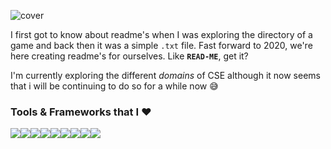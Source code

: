 ![cover](https://user-images.githubusercontent.com/24220261/99840059-d6448880-2b91-11eb-82d7-05e99423170b.png)  

I first got to know about readme's when I was exploring the directory of a game and back then it was a simple `.txt` file. Fast forward to 2020, we're here creating readme's for ourselves. Like __`READ-ME`__, get it?  

I'm currently exploring the different _domains_ of CSE although it now seems that i will be continuing to do so for a while now :sweat_smile:

### Tools & Frameworks that I :heart:
<img src="https://img.shields.io/badge/AWS%20-%23FF9900.svg?&style=for-the-badge&logo=amazon-aws&logoColor=white"/><img src="https://img.shields.io/badge/tailwindcss%20-%2338B2AC.svg?&style=for-the-badge&logo=tailwind-css&logoColor=white"/><img src="https://img.shields.io/badge/express.js%20-%23404d59.svg?&style=for-the-badge"/><img src="https://img.shields.io/badge/react%20-%2320232a.svg?&style=for-the-badge&logo=react&logoColor=%2361DAFB"/><img src="https://img.shields.io/badge/react_native%20-%2320232a.svg?&style=for-the-badge&logo=react&logoColor=%2361DAFB"/><img src="https://img.shields.io/badge/Flutter%20-%2302569B.svg?&style=for-the-badge&logo=Flutter&logoColor=white" /><img src="https://img.shields.io/badge/git%20-%23F05033.svg?&style=for-the-badge&logo=git&logoColor=white"/><img src="https://img.shields.io/badge/nginx%20-%23009639.svg?&style=for-the-badge&logo=nginx&logoColor=white"/><img src="https://img.shields.io/badge/docker%20-%230db7ed.svg?&style=for-the-badge&logo=docker&logoColor=white"/>
